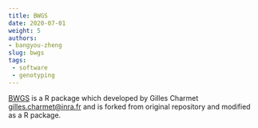 ```yaml
---
title: BWGS
date: 2020-07-01
weight: 5
authors:
- bangyou-zheng
slug: bwgs
tags:
 - software
 - genotyping
---
```


[BWGS](https://github.com/byzheng/BWGS) is a R package which developed by Gilles Charmet <gilles.charmet@inra.fr> and  is forked from original repository and modified as a R package.


